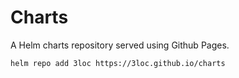 # Charts
A Helm charts repository served using Github Pages.

```
helm repo add 3loc https://3loc.github.io/charts
```
